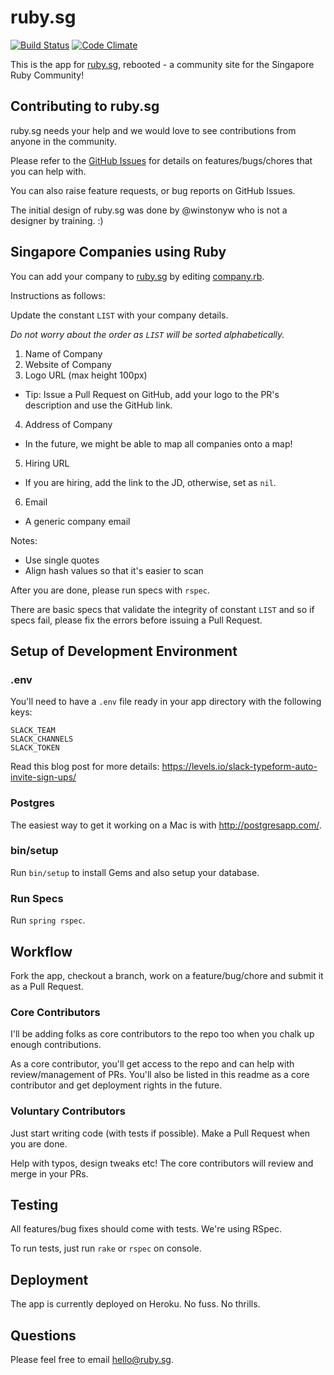 # ruby.sg

[![Build Status](https://travis-ci.org/rubysg/rubysg-reboot.svg?branch=master)](https://travis-ci.org/rubysg/rubysg-reboot) [![Code Climate](https://codeclimate.com/github/rubysg/rubysg-reboot.svg)](https://codeclimate.com/github/rubysg/rubysg-reboot)

This is the app for [ruby.sg](http://ruby.sg), rebooted - a community site for the Singapore Ruby Community!

## Contributing to ruby.sg

ruby.sg needs your help and we would love to see contributions from anyone in the community.

Please refer to the [GitHub Issues](https://github.com/rubysg/rubysg-reboot/issues) for details on features/bugs/chores that you can help with.

You can also raise feature requests, or bug reports on GitHub Issues.

The initial design of ruby.sg was done by @winstonyw who is not a designer by training. :)

## Singapore Companies using Ruby

You can add your company to [ruby.sg](http://ruby.sg#companies) by editing [company.rb](https://github.com/rubysg/rubysg-reboot/blob/master/app/models/company.rb).

Instructions as follows:

Update the constant `LIST` with your company details.

*Do not worry about the order as `LIST` will be sorted alphabetically.*

1. Name of Company
2. Website of Company
3. Logo URL (max height 100px)
 - Tip: Issue a Pull Request on GitHub, add your logo to the PR's description and use the GitHub link.
4. Address of Company
 - In the future, we might be able to map all companies onto a map!
5. Hiring URL
 - If you are hiring, add the link to the JD, otherwise, set as `nil`.
6. Email
 - A generic company email

Notes:

- Use single quotes
- Align hash values so that it's easier to scan

After you are done, please run specs with `rspec`. 

There are basic specs that validate the integrity of constant `LIST` 
and so if specs fail, please fix the errors before issuing a Pull Request.

## Setup of Development Environment

### .env

You'll need to have a `.env` file ready in your app directory with the following keys:

```
SLACK_TEAM
SLACK_CHANNELS
SLACK_TOKEN
```

Read this blog post for more details: https://levels.io/slack-typeform-auto-invite-sign-ups/

### Postgres

The easiest way to get it working on a Mac is with http://postgresapp.com/.

### bin/setup

Run `bin/setup` to install Gems and also setup your database.

### Run Specs

Run `spring rspec`.

## Workflow

Fork the app, checkout a branch, work on a feature/bug/chore and submit it as a Pull Request.

### Core Contributors

I'll be adding folks as core contributors to the repo too when you chalk up enough contributions.

As a core contributor, you'll get access to the repo and can help with review/management of PRs.
You'll also be listed in this readme as a core contributor and get deployment rights in the future.

### Voluntary Contributors

Just start writing code (with tests if possible). Make a Pull Request when you are done.

Help with typos, design tweaks etc! The core contributors will review and merge in your PRs.

## Testing

All features/bug fixes should come with tests. We're using RSpec.

To run tests, just run `rake` or `rspec` on console.

## Deployment

The app is currently deployed on Heroku. No fuss. No thrills.

## Questions

Please feel free to email hello@ruby.sg.
